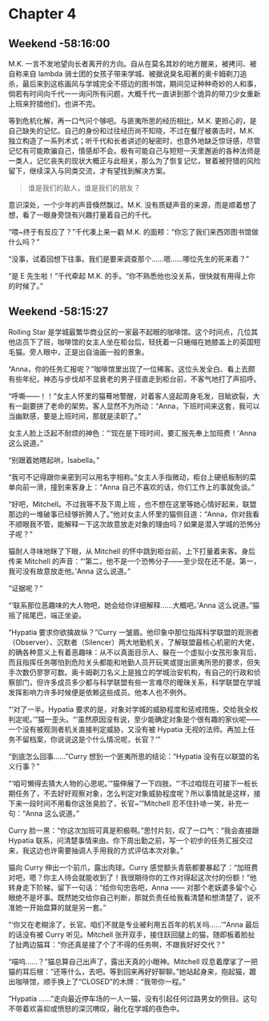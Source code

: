 # Chapter 4

## Weekend -58:16:00

M.K. 一言不发地望向长者离开的方向。自从在莫名其妙的地方醒来，被拷问、被自称来自 lambda 骑士团的女孩子带来学城、被据说臭名昭著的奥卡姆剃刀追杀，最后来到这栋画风与学城完全不搭边的图书馆，期间见证种种奇妙的人和事，倘若有时间向千代一一询问所有问题，大概千代一直讲到那个诡异的带刀少女重新上班来狩猎他们，也讲不完。

等到危机化解，再一口气问个够吧。与匪夷所思的经历相比，M.K. 更担心的，是自己缺失的记忆。自己的身份和过往经历尚不知晓，不过在餐厅被袭击时，M.K. 独立构造了一系列术式；听千代和长者讲述的秘密时，也意外地缺乏惊讶感，尽管记忆有可能欺骗自己，情感却不会。极有可能自己与短短一天里邂逅的各种法师是一类人，记忆丧失的现状大概正与此相关，那么为了恢复记忆，冒着被狩猎的风险留下，继续深入与同类交流，才有望找到解决方案。

> 谁是我们的敌人，谁是我们的朋友？

意识深处，一个少年的声音倏然飘过。M.K. 没有质疑声音的来源，而是顺着想了想，看了一眼身旁饶有兴趣打量着自己的千代。

“喂~终于有反应了？”千代凑上来一戳 M.K. 的面颊：“你忘了我们来西郊图书馆做什么吗？”

“没事，试着回想下往事。我们是要来调查那个……嗯……哪位先生的死来着？”

“是 E 先生啦！”千代牵起 M.K. 的手。“你不熟悉他也没关系，很快就有用得上你的时候了。”

## Weekend -58:15:27

Rolling Star 是学城最繁华商业区的一家最不起眼的咖啡馆。这个时间点，几位其他店员下了班，咖啡馆的女主人坐在柜台后，轻抚着一只蜷缩在她膝盖上的英国短毛猫。旁人眼中，正是出自油画一般的景象。

“Anna，你的任务汇报呢？”咖啡馆里出现了一位稀客。这位头发全白、看上去颇有些年纪，神态与步伐却不显衰老的男子径直走到柜台前，不客气地打了声招呼。

“呼嘶——！！”女主人怀里的猫蓦地警醒，对着客人竖起周身毛发，目眦欲裂，大有一副要拼了老命的架势。客人显然不为所动：“Anna，下班时间来这套，我可以当幽默感，要是上班时间，那就是渎职了。”

女主人脸上泛起不耐烦的神色：“‘现在是下班时间，要汇报先奉上加班费！’Anna 这么说道。”

“别跟着她瞎起哄，Isabella。”

“我可不记得跟你亲密到可以用名字相称。”女主人手指微动，柜台上硬纸板制的菜单向前一滑，撞到来客身上：“Anna 自己不喜欢的话，你们工作上的事就免谈。”

“好吧，Mitchell。不过我等不及下周上班 ，也不想在这里等她心情好起来，联盟那边的一堆破事已经够折腾人了。”他对女主人怀里的猫侧目道：“Anna，你对我看不顺眼我不管，能解释一下这次故意放走对象的理由吗？如果是潜入学城的恐怖分子呢？”

猫耐人寻味地眯了下眼，从 Mitchell 的怀中跳到柜台前，上下打量着来客。身后传来 Mitchell 的声音：“‘第二，他不是一个恐怖分子——至少现在还不是。第一，我可没有故意放走他。’Anna 这么说道。”

“证据呢？”

“‘联系那位恶趣味的大人物吧，她会给你详细解释……大概吧。’Anna 这么说道。”猫摇了摇尾巴，端正坐姿。

“Hypatia 要求你欲擒故纵？”Curry 一皱眉。他印象中那位指挥科学联盟的观测者（Observer）、沉默者（Silencer）两大地勤机关，了解联盟最核心机密的大佬，的确各种意义上有着恶趣味：从不以真面目示人、躲在一个虚拟小女孩形象背后，而且指挥任务哪怕到危险关头都能和地勤人员开玩笑或提出匪夷所思的要求，但失手次数仍寥寥可数。奥卡姆剃刀名义上是独立的学城治安机构，有自己的行政和侦察部门，但许多成员多少都与科学联盟有些一言难尽的暧昧关系，科学联盟在学城发挥影响力许多时候便是依赖这些成员。他本人也不例外。

“‘对了一半。Hypatia 要求的是，对象对学城的威胁程度和惩戒措施，交给我全权判定呢。’”猫一歪头。“‘虽然原因没有说，至少能确定对象是个很有趣的家伙呢——一个没有被观测者机关直接判定威胁，又没有被 Hypatia 无视的法师。再加上任务不留档案，你说说这是个什么情况呢，长官？’”

“到底怎么回事……”Curry 想到一个匪夷所思的结论：“Hypatia 没有在以联盟的名义行事？”

“‘咱可懒得去猜大人物的心思呢。’”猫伸展了一下四肢。“‘不过咱现在可接下一桩长期任务了，不去好好观察对象，怎么判定对象威胁程度呢？所以事情就是这样，接下来一段时间不用看你这张臭脸了，长官~’”Mitchell 忍不住扑哧一笑，补充一句：“Anna 这么说道。”

Curry 脸一黑：“你这次加班可真是积极啊。”思忖片刻，叹了一口气：“我会直接跟 Hypatia 联系，问清楚事情来由。你下周出勤之前，写一个初步的任务汇报交过来，我这边也许需要抽调人手用我的方式评估本次对象。”

猫向 Curry 伸出一个前爪，露出肉球。Curry 感觉额头青筋都要暴起了：“加班费对吧，嗯？你主人待会就能收到了！我很期待你的工作对得起这次付的份额！”他转身走下阶梯，留下一句话：“给你句忠告吧，Anna —— 对那个老妖婆多留个心眼绝不是坏事。既然她交给你自己判断，那就负责任给我看清楚和想清楚了，说不准她一开始盘算的就是另一套。”

“‘你又在老糊涂了，长官。咱们不就是专业被利用五百年的机关吗……’”Anna 最后的话没有被 Curry 听见。Mitchell 张开双手，接住跃回腿上的猫，随即板着脸扯了扯两边猫耳：“你还真是接了个了不得的任务啊，不跟我好好交代？”

“喵呜……？”猫总算自己出声了，露出天真的小眼神。Mitchell 叹息着摩挲了一把猫的耳后根：“还等什么，去吧。等到回来再好好聊聊。”她站起身来，抱起猫，踱出咖啡馆，顺手换上了“CLOSED”的木牌：“我带你一程。”

“Hypatia ……”走向最近停车场的一人一猫，没有引起任何过路男女的侧目。这句不带着欢喜抑或愤怒的深沉喟叹，融化在学城的夜色中。